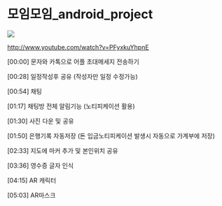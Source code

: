 # 모임모임_android_project


[![](http://img.youtube.com/vi/PFyxkuYhpnE/0.jpg)](http://www.youtube.com/watch?v=PFyxkuYhpnE "")


http://www.youtube.com/watch?v=PFyxkuYhpnE

[00:00] 문자와 카톡으로 어플 초대메세지 전송하기


[00:28] 일정작성후 공유 (작성자만 일정 수정가능)


[00:54] 채팅


[01:17] 채팅방 전체 알림기능 (노티피케이션 활용)


[01:30] 사진 다운 및 공유


[01:50] 은행기록 자동저장 (돈 입금노티피케이션 발생시 자동으로 가계부에 저장)


[02:33] 지도에 마커 추가 및 본인위치 공유


[03:36] 영수증 글자 인식


[04:15] AR 캐릭터


[05:03] AR마스크


